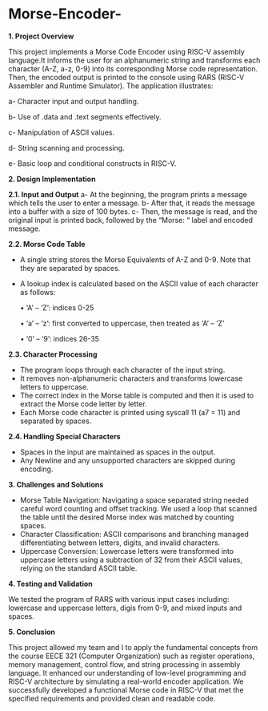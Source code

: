 # Morse-Encoder-

**1. Project Overview**

This project implements a Morse Code Encoder using RISC-V assembly language.It informs the user for an alphanumeric string and transforms each character (A-Z, a-z, 0-9) into its corresponding Morse code representation. Then, the encoded output is printed to the console
using RARS (RISC-V Assembler and Runtime Simulator).
The application illustrates:

  a- Character input and output handling.

  b- Use of .data and .text segments effectively.

  c- Manipulation of ASCII values.

  d- String scanning and processing.

  e- Basic loop and conditional constructs in RISC-V.

**2. Design Implementation**

**2.1. Input and Output**
a- At the beginning, the program prints a message which tells the user to enter a message.
b- After that, it reads the message into a buffer with a size of 100 bytes.
c- Then, the message is read, and the original input is printed back, followed by the
“Morse: “ label and encoded message.

**2.2. Morse Code Table**
- A single string stores the Morse Equivalents of A-Z and 0-9. Note that they are separated by spaces.
- A lookup index is calculated based on the ASCII value of each character as follows:

  • ‘A’ – ‘Z’: indices 0-25

  • ‘a’ – ‘z’: first converted to uppercase, then treated as ‘A’ – ‘Z’

  • ‘0’ – ‘9’: indices 26-35

**2.3. Character Processing**
- The program loops through each character of the input string.
- It removes non-alphanumeric characters and transforms lowercase letters to uppercase.
- The correct index in the Morse table is computed and then it is used to extract the Morse code letter by letter.
- Each Morse code character is printed using syscall 11 (a7 = 11) and separated by spaces.

**2.4. Handling Special Characters**
- Spaces in the input are maintained as spaces in the output.
- Any Newline and any unsupported characters are skipped during encoding.

**3. Challenges and Solutions**
- Morse Table Navigation:
Navigating a space separated string needed careful word counting and offset tracking.
We used a loop that scanned the table until the desired Morse index was matched by counting spaces.
- Character Classification:
ASCII comparisons and branching managed differentiating between letters, digits, and invalid characters.
- Uppercase Conversion:
Lowercase letters were transformed into uppercase letters using a subtraction of 32 from their ASCII values, relying on the standard ASCII table.

**4. Testing and Validation**

We tested the program of RARS with various input cases including: lowercase and uppercase letters, digis from 0-9, and mixed inputs and spaces.

**5. Conclusion**

This project allowed my team and I to apply the fundamental concepts from the course EECE 321 (Computer Organization) such as register operations, memory management, control flow, and string processing in assembly language. It enhanced our understanding of low-level programming and RISC-V architecture by simulating a real-world encoder application. We successfully developed a functional Morse code in RISC-V that met the specified requirements and provided clean and readable code.

